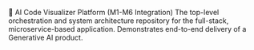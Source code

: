 🚀 AI Code Visualizer Platform (M1-M6 Integration)
The top-level orchestration and system architecture repository for the full-stack, microservice-based application. Demonstrates end-to-end delivery of a Generative AI product.
